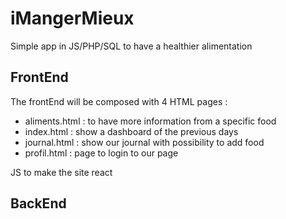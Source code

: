 # iMangerMieux

Simple app in JS/PHP/SQL to have a healthier alimentation

## FrontEnd

The frontEnd will be composed with 4 HTML pages :

-   aliments.html : to have more information from a specific food
-   index.html : show a dashboard of the previous days
-   journal.html : show our journal with possibility to add food
-   profil.html : page to login to our page

JS to make the site react

## BackEnd
